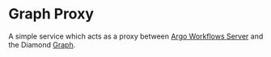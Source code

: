 # Graph Proxy

A simple service which acts as a proxy between [Argo Workflows Server](https://argo-workflows.readthedocs.io/en/latest/argo-server/)
and the Diamond [Graph](https://graph.diamond.ac.uk).
